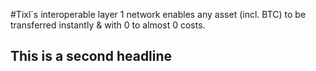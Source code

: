#Tixl´s interoperable layer 1 network enables any asset (incl. BTC) to be transferred instantly & with 0 to almost 0 costs.

## This is a second headline
